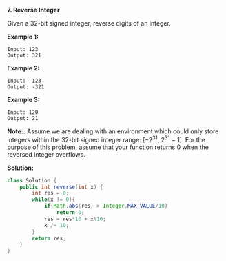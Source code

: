 **7. Reverse Integer**

Given a 32-bit signed integer, reverse digits of an integer.


**Example 1:**
```
Input: 123
Output: 321
```
**Example 2:**
```
Input: -123
Output: -321
```
**Example 3:**
```
Input: 120
Output: 21
```
**Note::**
Assume we are dealing with an environment which could only store integers within the 32-bit signed integer range: [−2<sup>31</sup>,  2<sup>31</sup> − 1]. For the purpose of this problem, assume that your function returns 0 when the reversed integer overflows.

**Solution:**
```java
class Solution {
    public int reverse(int x) {
        int res = 0;
        while(x != 0){
            if(Math.abs(res) > Integer.MAX_VALUE/10)
                return 0;
            res = res*10 + x%10;
            x /= 10;
        }
        return res;
    }
}
```